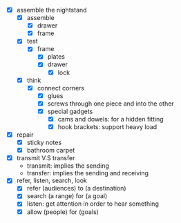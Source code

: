 - [x] assemble the nightstand
	- [x] assemble
		- [x] drawer
		- [x] frame
	- [x] test
		- [x] frame
			- [x] plates
			- [x] drawer
				- [x] lock		
	- [x] think
		- [x] connect corners
			- [x] glues
			- [x] screws through one piece and into the other
			- [x] special gadgets
				- [x] cams and dowels: for a hidden fitting
				- [x] hook brackets: support heavy load
- [x] repair 
	- [x] sticky notes
	- [x] bathroom carpet
- [x] transmit V.S transfer
	- transmit: implies the sending
	- transfer: implies the sending and receiving
- [x] refer, listen, search, look
	- [x] refer (audiences) to (a destination)
	- [x] search (a range) for (a goal)
	- [x] listen: get attention in order to hear something
	- [x] allow (people) for (goals)
<!--stackedit_data:
eyJoaXN0b3J5IjpbNDkwNzU2NTAwXX0=
-->